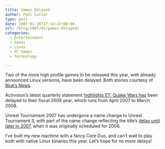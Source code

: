 ```yaml
---
title: Games Delayed
author: Paul Cutler
type: post
date: 2007-01-26T17:14:47+00:00
url: /blog/2007/01/games-delayed/
categories:
  - Entertainment
  - Games
  - Linux
  - PC Games
  - Technology

---
```

Two of the more high profile games to be released this year, with already announced Linux versions, have been delayed. Both stories courtesy of [Blue&#8217;s News][1].

Activision&#8217;s latest quarterly statement [highlights ET: Quake Wars has][2] been delayed to their fiscal 2008 year, which runs from April 2007 to March 2008.

Unreal Tournament 2007 has undergone a name change to Unreal Tournament 3, with part of the name change reflecting the title&#8217;s [delay until later in 2007][3], when it was originally scheduled for 2006.

I&#8217;ve built my new machine with a fancy Core Duo, and can&#8217;t wait to play both with native Linux binaries this year. Let&#8217;s hope for no more delays!

 [1]: http://www.bluesnews.com
 [2]: http://www.bluesnews.com/cgi-bin/board.pl?action=viewthread&threadid=74879
 [3]: http://www.bluesnews.com/cgi-bin/board.pl?action=viewthread&threadid=74845